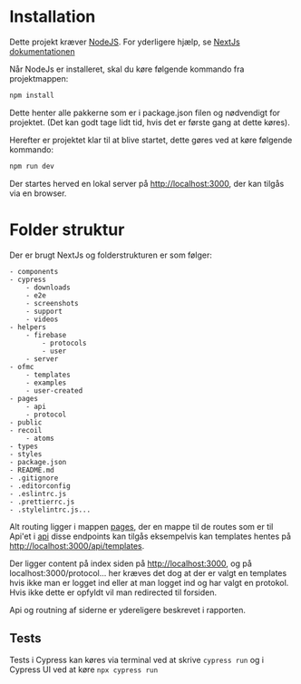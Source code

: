 # Installation 

Dette projekt kræver [NodeJS](https://nodejs.org/en/). For yderligere hjælp, se [NextJs dokumentationen](https://nextjs.org/docs)

Når NodeJs er installeret, skal du køre følgende kommando fra projektmappen:
```bash
npm install
```
Dette henter alle pakkerne som er i package.json filen og nødvendigt for projektet. (Det kan godt tage lidt tid, hvis det er første gang at dette køres).

Herefter er projektet klar til at blive startet, dette gøres ved at køre følgende kommando:
```bash
npm run dev
```
Der startes herved en lokal server på [http://localhost:3000](http://localhost:3000), der kan tilgås via en browser.

# Folder struktur 
Der er brugt NextJs og folderstrukturen er som følger:

    - components
    - cypress
        - downloads
        - e2e
        - screenshots
        - support
        - videos
    - helpers
        - firebase
            - protocols
            - user
        - server
    - ofmc
        - templates
        - examples
        - user-created
    - pages
        - api
        - protocol
    - public
    - recoil
        - atoms
    - types
    - styles
    - package.json
    - README.md
    - .gitignore
    - .editorconfig
    - .eslintrc.js
    - .prettierrc.js
    - .stylelintrc.js...

Alt routing ligger i mappen [pages](./pages), der en mappe til de routes som er til Api'et i [api](./api) disse endpoints kan tilgås eksempelvis kan templates hentes på [http://localhost:3000/api/templates](http://localhost:3000/api/tempaltes). 

Der ligger content på index siden på [http://localhost:3000](http://localhost:3000/), og på localhost:3000/protocol... her kræves det dog at der er valgt en templates hvis ikke man er logget ind eller at man logget ind og har valgt en protokol. 
Hvis ikke dette er opfyldt vil man redirected til forsiden.

Api og routning af siderne er ydereligere beskrevet i rapporten. 

## Tests
Tests i Cypress kan køres via terminal ved at skrive `cypress run` og i Cypress UI ved at køre `npx cypress run`

